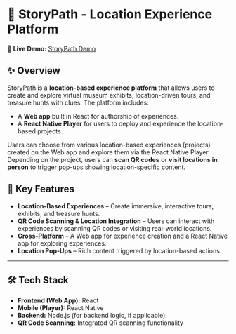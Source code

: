 # 📍 StoryPath - Location Experience Platform  

🔗 **Live Demo:** [StoryPath Demo]([https://link-to-demo.com](https://story-path-95otuls94-billybooglybobs-projects.vercel.app))  

## ✨ Overview  
StoryPath is a **location-based experience platform** that allows users to create and explore virtual museum exhibits, location-driven tours, and treasure hunts with clues. The platform includes:  

- A **Web app** built in React for authorship of experiences.  
- A **React Native Player** for users to deploy and experience the location-based projects.  

Users can choose from various location-based experiences (projects) created on the Web app and explore them via the React Native Player. Depending on the project, users can **scan QR codes** or **visit locations in person** to trigger pop-ups showing location-specific content.  

## 🚀 Key Features  
- **Location-Based Experiences** – Create immersive, interactive tours, exhibits, and treasure hunts.  
- **QR Code Scanning & Location Integration** – Users can interact with experiences by scanning QR codes or visiting real-world locations.  
- **Cross-Platform** – A Web app for experience creation and a React Native app for exploring experiences.  
- **Location Pop-Ups** – Rich content triggered by location-based actions.  

---

## 🛠 Tech Stack  
- **Frontend (Web App):** React  
- **Mobile (Player):** React Native  
- **Backend:** Node.js (for backend logic, if applicable)  
- **QR Code Scanning:** Integrated QR scanning functionality  
